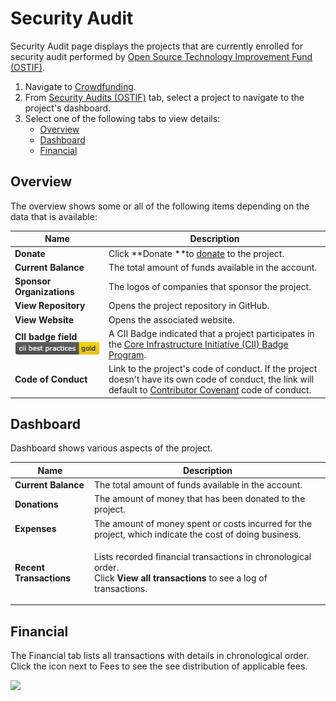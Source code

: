# Security Audit

Security Audit page displays the projects that are currently enrolled for security audit performed by [Open Source Technology Improvement Fund (OSTIF)](https://ostif.org/the-ostif-mission/).

1. Navigate to [Crowdfunding](https://crowdfunding.lfx.linuxfoundation.org).
2. From [Security Audits (OSTIF)](./#security-audits-ostif) tab, select a project to navigate to the project's dashboard. 
3. Select one of the following tabs to view details:
   * [Overview](security-audit.md#overview)
   * [Dashboard](security-audit.md#dashboard)
   * [Financial](security-audit.md#ProjectsandMentorships-Financial)

## Overview

The overview shows some or all of the following items depending on the data that is available:

| Name                                                                         | Description                                                                                                                                                                                                                    |
| ---------------------------------------------------------------------------- | ------------------------------------------------------------------------------------------------------------------------------------------------------------------------------------------------------------------------------ |
| **Donate**                                                                   | Click **Donate **to [donate](../donate-sponsor/) to the project.                                                                                                                                                               |
| **Current Balance**                                                          | The total amount of funds available in the account.                                                                                                                                                                            |
| **Sponsor Organizations**                                                    | The logos of companies that sponsor the project.                                                                                                                                                                               |
| **View Repository**                                                          | Opens the project repository in GitHub.                                                                                                                                                                                        |
| **View Website**                                                             | Opens the associated website.                                                                                                                                                                                                  |
| **CII badge field** ![](<../../.gitbook/assets/7418513 (1) (2) (2) (2).png>) | A CII Badge indicated that a project participates in the [Core Infrastructure Initiative (CII) Badge Program](https://www.coreinfrastructure.org/programs/badge-program/).                                                     |
| **Code of Conduct**                                                          | Link to the project's code of conduct. If the project doesn't have its own code of conduct, the link will default to [Contributor Covenant](https://www.contributor-covenant.org/version/1/4/code-of-conduct) code of conduct. |

## Dashboard

Dashboard shows various aspects of the project.

| Name                    | Description                                                                                                                                         |
| ----------------------- | --------------------------------------------------------------------------------------------------------------------------------------------------- |
| **Current Balance**     | The total amount of funds available in the account.                                                                                                 |
| **Donations**           | The amount of money that has been donated to the project.                                                                                           |
| **Expenses**            | The amount of money spent or costs incurred for the project, which indicate the cost of doing business.                                             |
| **Recent Transactions** | <p>Lists recorded financial transactions in chronological order. <br>Click <strong>View all transactions</strong> to see a log of transactions.</p> |

## Financial <a href="projectsandmentorships-financial" id="projectsandmentorships-financial"></a>

The Financial tab lists all transactions with details in chronological order. Click the icon next to Fees to see the see distribution of applicable fees.

![](https://gblobscdn.gitbook.com/assets%2F-M2DCN9UgoRgMEkgnLyP%2F-MBgrCBREGWIcmsdpQ3P%2F-MBhuysHfCxOp5lVvA2P%2Ffees%20icon.png?alt=media\&token=fa741f06-d693-4ccf-ad42-c541cd8313ec)
